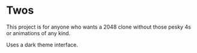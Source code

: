 # Twos

This project is for anyone who wants a 2048 clone without those pesky 4s or animations of any kind.

Uses a dark theme interface.

